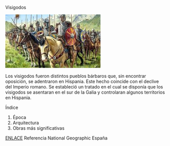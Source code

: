Visigodos

![Visigodos](ing/visigodos.jpg)




Los visigodos fueron distintos pueblos bárbaros que, sin encontrar oposición, se adentraron en Hispania. 
Este hecho coincide con el declive del Imperio romano. 
Se estableció un tratado en el cual se disponía que los visigodos se asentaran en el sur de
la Galia y controlaran algunos territorios en Hispania.

Índice
1. Época
2. Arquitectura
3. Obras más significativas

[ENLACE](https://historia.nationalgeographic.com.es/temas/visigodos)
Referencia
National Geographic España
